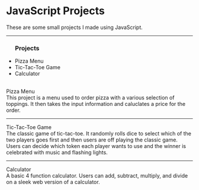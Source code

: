 
<h1>JavaScript Projects</h1>
These are some small projects I made using JavaScript.
<hr>
<ul>
 <h3>Projects</h3>
  <li>Pizza Menu</li>
  <li>Tic-Tac-Toe Game</li>
  <li>Calculator</li>
</ul> 
<br>
Pizza Menu<br>
This project is a menu used to order pizza with a various selection of toppings. It then takes the
input information and caluclates a price for the order.
<hr>
Tic-Tac-Toe Game<br>
The classic game of tic-tac-toe. It randomly rolls dice to select which of the two players goes first
and then users are off playing the classic game. Users can decide which token each player wants
to use and the winner is celebrated with music and flashing lights.
<hr>
Calculator<br>
A basic 4 function calculator. Users can add, subtract, multiply, and divide on a sleek web version
of a calculator.
